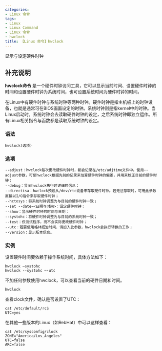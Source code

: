 ```yaml
---
categories:
- Linux 命令
tags:
- Linux
- Linux Command
- Linux 命令
- hwclock
title: 【Linux 命令】hwclock
---
```


显示与设定硬件时钟

## 补充说明

**hwclock命令** 是一个硬件时钟访问工具，它可以显示当前时间、设置硬件时钟的时间和设置硬件时钟为系统时间，也可设置系统时间为硬件时钟的时间。

在Linux中有硬件时钟与系统时钟等两种时钟。硬件时钟是指主机板上的时钟设备，也就是通常可在BIOS画面设定的时钟。系统时钟则是指kernel中的时钟。当Linux启动时，系统时钟会去读取硬件时钟的设定，之后系统时钟即独立运作。所有Linux相关指令与函数都是读取系统时钟的设定。

###  语法

```shell
hwclock(选项)
```

###  选项

```shell
--adjust：hwclock每次更改硬件时钟时，都会记录在/etc/adjtime文件中。使用--adjust参数，可使hwclock根据先前的记录来估算硬件时钟的偏差，并用来校正目前的硬件时钟；
--debug：显示hwclock执行时详细的信息；
--directisa：hwclock预设从/dev/rtc设备来存取硬件时钟。若无法存取时，可用此参数直接以I/O指令来存取硬件时钟；
--hctosys：将系统时钟调整为与目前的硬件时钟一致；
--set --date=<日期与时间>：设定硬件时钟；
--show：显示硬件时钟的时间与日期；
--systohc：将硬件时钟调整为与目前的系统时钟一致；
--test：仅测试程序，而不会实际更改硬件时钟；
--utc：若要使用格林威治时间，请加入此参数，hwclock会执行转换的工作；
--version：显示版本信息。
```

###  实例

设置硬件时间要依赖于操作系统时间，具体方法如下：

```shell
hwclock –systohc
hwclock --systohc –-utc
```

不加任何参数使用hwclock，可以查看当前的硬件日期和时间。

```shell
hwclock
```

查看clock文件，确认是否设置了UTC：

```shell
cat /etc/default/rcS 
UTC=yes
```

在其他一些版本的Linux（如RebHat）中可以这样查看：

```shell
cat /etc/sysconfig/clock
ZONE="America/Los_Angeles"
UTC=false
ARC=false
```


<!-- Linux命令行搜索引擎：https://jaywcjlove.github.io/linux-command/ -->